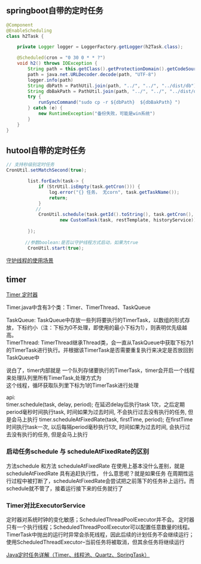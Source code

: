 ## springboot自带的定时任务

```java
@Component
@EnableScheduling
class h2Task {

    private Logger logger = LoggerFactory.getLogger(h2Task.class);

    @Scheduled(cron = "0 30 0 * * ?")
    void h2() throws IOException {
        String path = this.getClass().getProtectionDomain().getCodeSource().getLocation().getFile()
        path = java.net.URLDecoder.decode(path, "UTF-8")
        logger.info(path)
        String dbPath = PathUtil.join(path, "../", "../", "../dist/db")
        String dbBakPath = PathUtil.join(path, "../", "../", "../dist/db_bak")
        try {
            runSyncCommand("sudo cp -r ${dbPath}  ${dbBakPath} ")
        } catch (e) {
            new RuntimeException("备份失败，可能是win系统")
        }
    }
}
```



## hutool自带的定时任务

```java
// 支持秒级别定时任务  
CronUtil.setMatchSecond(true);

        list.forEach(task-> {
            if (StrUtil.isEmpty(task.getCron())) {
                log.error("{} 任务， 无corn", task.getTaskName());
                return;
            }
           // 
            CronUtil.schedule(task.getId().toString(), task.getCron(),
                    new CustomTask(task, restTemplate, historyService));
          
        });
   
       //参数boolean:是否以守护线程方式启动，如果为true
        CronUtil.start(true);
```
[守护线程的使用场景](https://blog.51cto.com/u_16175442/7059995)

## timer
[Timer 定时器](https://blog.csdn.net/weixin_48052161/article/details/117235635)  

Timer.java中含有3个类：Timer、TimerThread、TaskQueue  

TaskQueue: TaskQueue中存放一些列将要执行的TimerTask，以数组的形式存放，下标约小（注：下标为0不处理，即使用的最小下标为1），则表明优先级越高。  
TimerThread: TimerThread继承Thread类，会一直从TaskQueue中获取下标为1的TimerTask进行执行。并根据该TimerTask是否需要重复执行来决定是否放回到TaskQueue中  

说白了，timer内部就是 一个队列存储要执行的TimerTask，timer会开启一个线程来处理队列里所有TimerTask,处理方式为  
这个线程，循环获取队列里下标为1的TimerTask进行处理

api:  
timer.schedule(task, delay, period);
    在延迟delay后执行task 1次，之后定期period毫秒时间执行task, 时间如果为过去时间, 不会执行过去没有执行的任务, 但是会马上执行
timer.scheduleAtFixedRate(task, firstTime, period);
在firstTime时间执行task一次, 以后每隔period毫秒执行1次, 时间如果为过去时间, 会执行过去没有执行的任务, 但是会马上执行  

### 启动任务schedule 与 scheduleAtFixedRate的区别
方法schedule 和方法 scheduleAtFixedRate 在使用上基本没什么差别，就是 scheduleAtFixedRate 具有追赶执行性，
什么意思呢？就是如果任务 在周期性运行过程中被打断了，scheduleAtFixedRate会尝试把之前落下的任务补上运行。而schedule就不管了，接着运行接下来的任务就行了

### Timer对比ExecutorService
定时器对系统时钟的变化敏感；ScheduledThreadPoolExecutor并不会。
定时器只有一个执行线程；ScheduledThreadPoolExecutor可以配置任意数量的线程。
TimerTask中抛出的运行时异常会杀死线程，因此后续的计划任务不会继续运行；使用ScheduledThreadExecutor–当前任务将被取消，但其余任务将继续运行


[Java定时任务详解（Timer、线程池、Quartz、SpringTask）](https://blog.csdn.net/qq_21359547/article/details/99637926)


   



